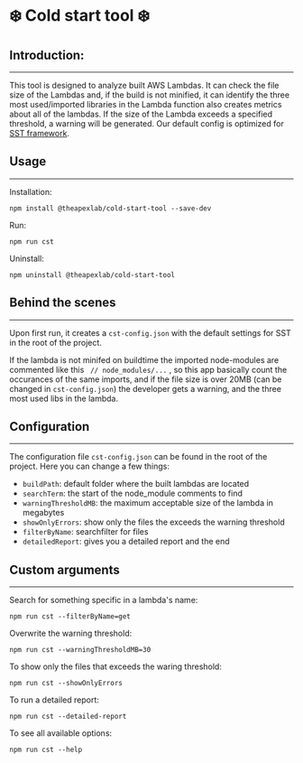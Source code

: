 # ❄️ Cold start tool ❄️

## Introduction:

---
This tool is designed to analyze built AWS Lambdas. It can check the file size of the Lambdas and, if the build is not minified, it can identify the three most used/imported libraries in the Lambda function also creates metrics about all of the lambdas. If the size of the Lambda exceeds a specified threshold, a warning will be generated. Our default config is optimized for <a href="https://sst.dev/">SST framework</a>.
## Usage
---

Installation:
``` 
npm install @theapexlab/cold-start-tool --save-dev
```

Run:
```
npm run cst
```

Uninstall:
```
npm uninstall @theapexlab/cold-start-tool
```

## Behind the scenes
---
Upon first run, it creates a ``` cst-config.json ``` with the default settings for SST in the root of the project.

If the lambda is not minifed on buildtime the imported node-modules are commented like this ``` // node_modules/...``` , so this app basically count the occurances of the same imports, and if the file size is over 20MB (can be changed in ```cst-config.json```) the developer gets a warning, and the three most used libs in the lambda.

## Configuration
___
The configuration file ```cst-config.json``` can be found in the root of the project. Here you can change a few things:

* ```buildPath```: default folder where the built lambdas are located
* ```searchTerm```: the start of the node_module comments to find
* ```warningThresholdMB```: the maximum acceptable size of the lambda in megabytes
* ```showOnlyErrors```: show only the files the exceeds the warning threshold
* ```filterByName```: searchfilter for files
* ```detailedReport```: gives you a detailed report and the end
## Custom arguments
___

Search for something specific in a lambda's name: 
```
npm run cst --filterByName=get
```

Overwrite the warning threshold:
```
npm run cst --warningThresholdMB=30
```

To show only the files that exceeds the waring threshold:
```
npm run cst --showOnlyErrors
```
To run a detailed report:
```
npm run cst --detailed-report
```
To see all available options:

```
npm run cst --help
```

